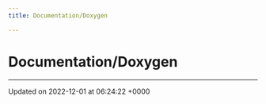 ```yaml
---
title: Documentation/Doxygen

---
```


# Documentation/Doxygen








-------------------------------

Updated on 2022-12-01 at 06:24:22 +0000
